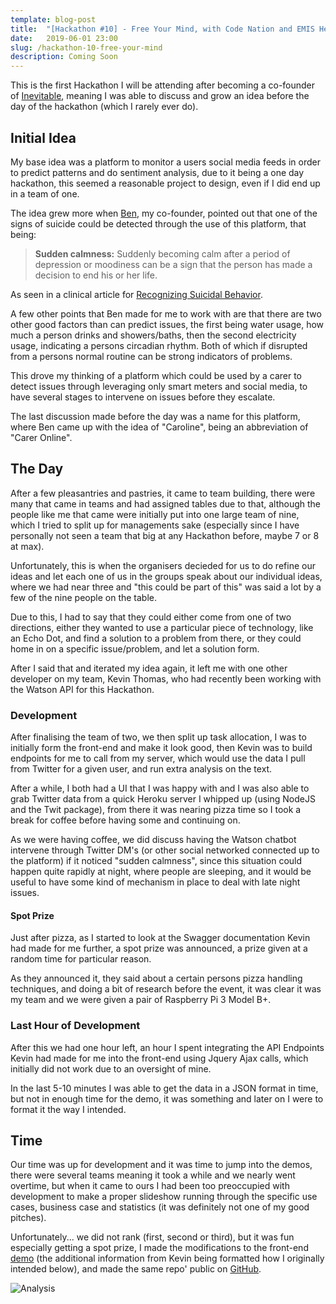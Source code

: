```yaml
---
template: blog-post
title:  "[Hackathon #10] - Free Your Mind, with Code Nation and EMIS Health"
date:   2019-06-01 23:00
slug: /hackathon-10-free-your-mind
description: Coming Soon
---
```


This is the first Hackathon I will be attending after becoming a co-founder of [Inevitable](https://twitter.com/weareinevitable), meaning I was able to discuss and grow an idea before the day of the hackathon (which I rarely ever do).

## Initial Idea

My base idea was a platform to monitor a users social media feeds in order to predict patterns and do sentiment analysis, due to it being a one day hackathon, this seemed a reasonable project to design, even if I did end up in a team of one.

The idea grew more when [Ben](https://twitter.com/Ben_Grubert), my co-founder, pointed out that one of the signs of suicide could be detected through the use of this platform, that being:

> <b>Sudden calmness:</b> Suddenly becoming calm after a period of depression or moodiness can be a sign that the person has made a decision to end his or her life.

As seen in a clinical article for [Recognizing Suicidal Behavior](https://my.clevelandclinic.org/health/articles/11352-recognizing-suicidal-behavior).

A few other points that Ben made for me to work with are that there are two other good factors than can predict issues, the first being water usage, how much a person drinks and showers/baths, then the second electricity usage, indicating a persons circadian rhythm. Both of which if disrupted from a persons normal routine can be strong indicators of problems.

This drove my thinking of a platform which could be used by a carer to detect issues through leveraging only smart meters and social media, to have several stages to intervene on issues before they escalate.

The last discussion made before the day was a name for this platform, where Ben came up with the idea of "Caroline", being an abbreviation of "Carer Online".

## The Day

After a few pleasantries and pastries, it came to team building, there were many that came in teams and had assigned tables due to that, although the people like me that came were initially put into one large team of nine, which I tried to split up for managements sake (especially since I have personally not seen a team that big at any Hackathon before, maybe 7 or 8 at max).

Unfortunately, this is when the organisers decieded for us to do refine our ideas and let each one of us in the groups speak about our individual ideas, where we had near three and "this could be part of this" was said a lot by a few of the nine people on the table.

Due to this, I had to say that they could either come from one of two directions, either they wanted to use a particular piece of technology, like an Echo Dot, and find a solution to a problem from there, or they could home in on a specific issue/problem, and let a solution form.

After I said that and iterated my idea again, it left me with one other developer on my team, Kevin Thomas, who had recently been working with the Watson API for this Hackathon.

### Development

After finalising the team of two, we then split up task allocation, I was to initially form the front-end and make it look good, then Kevin was to build endpoints for me to call from my server, which would use the data I pull from Twitter for a given user, and run extra analysis on the text.

After a while, I both had a UI that I was happy with and I was also able to grab Twitter data from a quick Heroku server I whipped up (using NodeJS and the Twit package), from there it was nearing pizza time so I took a break for coffee before having some and continuing on.

As we were having coffee, we did discuss having the Watson chatbot intervene through Twitter DM's (or other social networked connected up to the platform) if it noticed "sudden calmness", since this situation could happen quite rapidly at night, where people are sleeping, and it would be useful to have some kind of mechanism in place to deal with late night issues.

#### Spot Prize

Just after pizza, as I started to look at the Swagger documentation Kevin had made for me further, a spot prize was announced, a prize given at a random time for particular reason.

As they announced it, they said about a certain persons pizza handling techniques, and doing a bit of research before the event, it was clear it was my team and we were given a pair of Raspberry Pi 3 Model B+.

### Last Hour of Development

After this we had one hour left, an hour I spent integrating the API Endpoints Kevin had made for me into the front-end using Jquery Ajax calls, which initially did not work due to an oversight of mine.

In the last 5-10 minutes I was able to get the data in a JSON format in time, but not in enough time for the demo, it was something and later on I were to format it the way I intended.

## Time

Our time was up for development and it was time to jump into the demos, there were several teams meaning it took a while and we nearly went overtime, but when it came to ours I had been too preoccupied with development to make a proper slideshow running through the specific use cases, business case and statistics (it was definitely not one of my good pitches).

Unfortunately... we did not rank (first, second or third), but it was fun especially getting a spot prize, I made the modifications to the front-end [demo](https://inevitable-team.github.io/caroline/) (the additional information from Kevin being formatted how I originally intended below), and made the same repo' public on [GitHub](https://github.com/inevitable-team/caroline/).

![Analysis](https://i.imgur.com/AGyGJ5O.jpg)